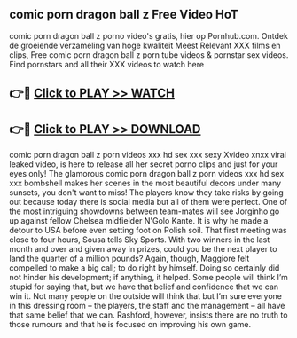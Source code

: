 ## comic porn dragon ball z Free Video HoT 

comic porn dragon ball z porno video's gratis, hier op Pornhub.com. Ontdek de groeiende verzameling van hoge kwaliteit Meest Relevant XXX films en clips,
Free comic porn dragon ball z porn tube videos & pornstar sex videos. Find pornstars and all their XXX videos to watch here


## 👉🔴 [Click to PLAY >> WATCH](http://us.freeplayer.one?title=comic_porn_dragon_ball_z&ref=16D)

## 👉🔴 [Click to PLAY >> DOWNLOAD](http://us.freeplayer.one?title=comic_porn_dragon_ball_z&ref=16D)


comic porn dragon ball z porn videos xxx hd sex xxx sexy Xvideo xnxx viral leaked video, is here to release all her secret porno clips and just for your eyes only! The glamorous comic porn dragon ball z porn videos xxx hd sex xxx bombshell makes her scenes in the most beautiful decors under many sunsets, you don't want to miss! The players know they take risks by going out because today there is social media but all of them were perfect. One of the most intriguing showdowns between team-mates will see Jorginho go up against fellow Chelsea midfielder N'Golo Kante. It is why he made a detour to USA before even setting foot on Polish soil. That first meeting was close to four hours, Sousa tells Sky Sports. With two winners in the last month and over and given away in prizes, could you be the next player to land the quarter of a million pounds? Again, though, Maggiore felt compelled to make a big call; to do right by himself. Doing so certainly did not hinder his development; if anything, it helped. Some people will think I’m stupid for saying that, but we have that belief and confidence that we can win it. Not many people on the outside will think that but I’m sure everyone in this dressing room – the players, the staff and the management – all have that same belief that we can. Rashford, however, insists there are no truth to those rumours and that he is focused on improving his own game.